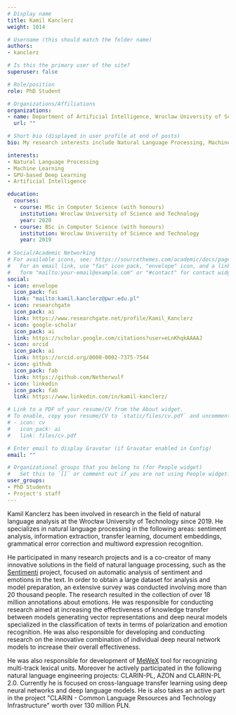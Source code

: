 ```yaml
---
# Display name
title: Kamil Kanclerz
weight: 1014

# Username (this should match the folder name)
authors:
- kanclerz

# Is this the primary user of the site?
superuser: false

# Role/position
role: PhD Student

# Organizations/Affiliations
organizations:
- name: Department of Artificial Intelligence, Wroclaw University of Science and Technology
  url: ""

# Short bio (displayed in user profile at end of posts)
bio: My research interests include Natural Language Processing, Machine Learning and Deep Neural Network Architectures.

interests:
- Natural Language Processing
- Machine Learning
- GPU-based Deep Learning
- Artificial Intelligence

education:
  courses:
  - course: MSc in Computer Science (with honours)
    institution: Wroclaw University of Science and Technology
    year: 2020
  - course: BSc in Computer Science (with honours)
    institution: Wroclaw University of Science and Technology
    year: 2019
    
# Social/Academic Networking
# For available icons, see: https://sourcethemes.com/academic/docs/page-builder/#icons
#   For an email link, use "fas" icon pack, "envelope" icon, and a link in the
#   form "mailto:your-email@example.com" or "#contact" for contact widget.
social:
- icon: envelope
  icon_pack: fas
  link: "mailto:kamil.kanclerz@pwr.edu.pl"
- icon: researchgate
  icon_pack: ai
  link: https://www.researchgate.net/profile/Kamil_Kanclerz
- icon: google-scholar
  icon_pack: ai
  link: https://scholar.google.com/citations?user=eLnKhqkAAAAJ
- icon: orcid
  icon_pack: ai
  link: https://orcid.org/0000-0002-7375-7544
- icon: github
  icon_pack: fab
  link: https://github.com/Netherwulf
- icon: linkedin
  icon_pack: fab
  link: https://www.linkedin.com/in/kamil-kanclerz/

# Link to a PDF of your resume/CV from the About widget.
# To enable, copy your resume/CV to `static/files/cv.pdf` and uncomment the lines below.
# - icon: cv
#   icon_pack: ai
#   link: files/cv.pdf

# Enter email to display Gravatar (if Gravatar enabled in Config)
email: ""

# Organizational groups that you belong to (for People widget)
#   Set this to `[]` or comment out if you are not using People widget.
user_groups:
- PhD Students
- Project's staff
---
```

Kamil Kanclerz has been involved in research in the field of natural language analysis at the Wrocław University of Technology since 2019. He specializes in natural language processing in the following areas: sentiment analysis, information extraction, transfer learning, document embeddings, grammatical error correction and multiword expression recognition. 

He participated in many research projects and is a co-creator of many innovative solutions in the field of natural language processing, such as the [Sentimenti](https://sentimenti.com/) project, focused on automatic analysis of sentiment and emotions in the text. In order to obtain a large dataset for analysis and model preparation, an extensive survey was conducted involving more than 20 thousand people. The research resulted in the collection of over 18 million annotations about emotions. He was responsible for conducting research aimed at increasing the effectiveness of knowledge transfer between models generating vector representations and deep neural models specialized in the classification of texts in terms of polarization and emotion recognition. He was also responsible for developing and conducting research on the innovative combination of individual deep neural network models to increase their overall effectiveness.

He was also responsible for development of [MeWeX](https://ws.clarin-pl.eu/mewex.shtml) tool for recognizing multi-track lexical units. Moreover he actively participated in the following natural language engineering projects: CLARIN-PL, AZON and CLARIN-PL 2.0. Currently he is focused on cross-language transfer learning using deep neural networks and deep language models. He is also takes an active part in the project "CLARIN - Common Language Resources and Technology Infrastructure" worth over 130 million PLN.
